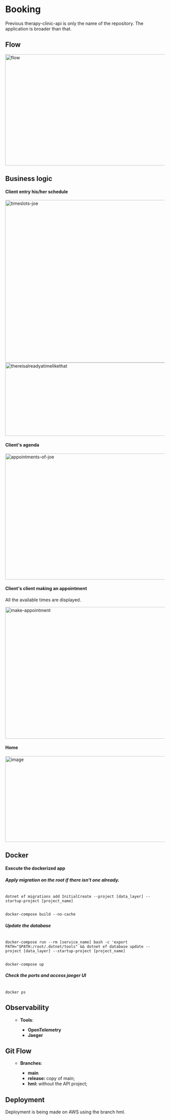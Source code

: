 # Booking
<p>Previous therapy-clinic-api is only the name of the repository. The application is broader than that.</p>

## Flow
<img width="674" height="351" alt="flow" src="https://github.com/user-attachments/assets/dd700265-c2ff-4d7f-9cc7-ace5523139f9" />

## Business logic

<h4>Client entry his/her schedule</h4>

<img width="1230" height="513" alt="timeslots-joe" src="https://github.com/user-attachments/assets/a2d568e4-1a81-40da-9981-b24eca9232a3" />

<img width="583" height="231" alt="thereisalreadyatimelikethat" src="https://github.com/user-attachments/assets/f97addca-1b6f-45b5-abf6-da986bb016a1" />

<h4>Client's agenda</h4>

<img width="1238" height="398" alt="appointments-of-joe" src="https://github.com/user-attachments/assets/645c310d-983b-4b5a-8066-433abf0d5141" />

<h4>Client's client making an appointment</h4>
<p>All the available times are displayed.</p>
<img width="527" height="416" alt="make-appointment" src="https://github.com/user-attachments/assets/3f311798-729c-4a3a-b6b4-64b3acf69d72" />

<h4>Home</h4>
<img width="626" height="271" alt="image" src="https://github.com/user-attachments/assets/96768e34-25b5-471d-918c-1a08e3a5c262" />


## Docker
<h4>Execute the dockerized app</h4>
<h5>Apply migration on the root if there isn't one already.</h5>
<pre><code>
dotnet ef migrations add InitialCreate --project [data_layer] --startup-project [project_name]
</code></pre>
<pre><code>
docker-compose build --no-cache
</code></pre>
<h5>Update the database</h5>
<pre><code>
docker-compose run --rm [service_name] bash -c 'export PATH="$PATH:/root/.dotnet/tools" && dotnet ef database update --project [data_layer] --startup-project [project_name]
</code></pre>
<pre><code>
docker-compose up
</code></pre>
<h5>Check the ports and access jaeger UI</h5>
<pre><code>
docker ps
</code></pre>

## Observability
<ul>
    <ul>
        <li><strong>Tools</strong>:</li>
        <ul>
            <li><strong>OpenTelemetry</strong></li>
            <li><strong>Jaeger</strong></li>
        </ul>
    </ul>
</ul>

## Git Flow
<ul>
    <ul>
        <li><strong>Branches</strong>:</li>
        <ul>
            <li><strong>main</strong></li>
            <li><strong>release: </strong>copy of main;</li>
            <li><strong>hml: </strong> without the API project;</li>
        </ul>
    </ul>
</ul>

## Deployment
<p>Deployment is being made on AWS using the branch hml.</p>
<br/>
